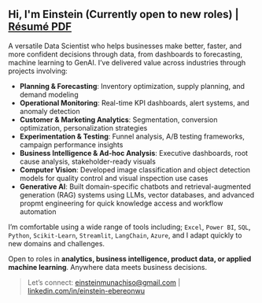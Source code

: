 <h2>Hi, I'm Einstein (Currently open to new roles) | 
 <a href="https://drive.google.com/file/d/1GHRHK9UJ4XgjFGaoqSKJCnMwDVSc0PN3/view?usp=sharing">Résumé PDF</a>
 </h2>

A versatile Data Scientist who helps businesses make better, faster, and more confident decisions through data, from dashboards to forecasting, machine learning to GenAI.
I’ve delivered value across industries through projects involving:   

- **Planning & Forecasting**: Inventory optimization, supply planning, and demand modeling
- **Operational Monitoring**: Real-time KPI dashboards, alert systems, and anomaly detection
- **Customer & Marketing Analytics**: Segmentation, conversion optimization, personalization strategies
- **Experimentation & Testing**: Funnel analysis, A/B testing frameworks, campaign performance insights
- **Business Intelligence & Ad-hoc Analysis**: Executive dashboards, root cause analysis, stakeholder-ready visuals
- **Computer Vision**: Developed image classification and object detection models for quality control and visual inspection use cases
- **Generative AI**: Built domain-specific chatbots and retrieval-augmented generation (RAG) systems using LLMs, vector databases, and advanced propmt engineering for quick knowledge access and workflow automation

I’m comfortable using a wide range of tools including; `Excel`, `Power BI`, `SQL`, `Python`, `Scikit-Learn`, `Streamlit`, `LangChain`, `Azure`, and I adapt quickly to new domains and challenges.   

Open to roles in **analytics, business intelligence, product data, or applied machine learning**. Anywhere data meets business decisions.   

> Let’s connect: [einsteinmunachiso@gmail.com](mailto:einsteinmunachiso@gmail.com) | [linkedin.com/in/einstein-ebereonwu](https://www.linkedin.com/in/einstein-ebereonwu/)

